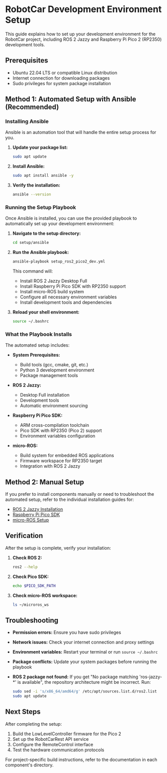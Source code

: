 # RobotCar Development Environment Setup

This guide explains how to set up your development environment for the RobotCar project, including ROS 2 Jazzy and Raspberry Pi Pico 2 (RP2350) development tools.

## Prerequisites

- Ubuntu 22.04 LTS or compatible Linux distribution
- Internet connection for downloading packages
- Sudo privileges for system package installation

## Method 1: Automated Setup with Ansible (Recommended)

### Installing Ansible

Ansible is an automation tool that will handle the entire setup process for you.

1. **Update your package list:**

   ```bash
   sudo apt update
   ```

2. **Install Ansible:**

   ```bash
   sudo apt install ansible -y
   ```

3. **Verify the installation:**

   ```bash
   ansible --version
   ```

### Running the Setup Playbook

Once Ansible is installed, you can use the provided playbook to automatically set up your development environment:

1. **Navigate to the setup directory:**

   ```bash
   cd setup/ansible
   ```

2. **Run the Ansible playbook:**

   ```bash
   ansible-playbook setup_ros2_pico2_dev.yml
   ```

   This command will:
   - Install ROS 2 Jazzy Desktop Full
   - Install Raspberry Pi Pico SDK with RP2350 support
   - Install micro-ROS build system
   - Configure all necessary environment variables
   - Install development tools and dependencies

3. **Reload your shell environment:**

   ```bash
   source ~/.bashrc
   ```

### What the Playbook Installs

The automated setup includes:

- **System Prerequisites:**
  - Build tools (gcc, cmake, git, etc.)
  - Python 3 development environment
  - Package management tools

- **ROS 2 Jazzy:**
  - Desktop Full installation
  - Development tools
  - Automatic environment sourcing

- **Raspberry Pi Pico SDK:**
  - ARM cross-compilation toolchain
  - Pico SDK with RP2350 (Pico 2) support
  - Environment variables configuration

- **micro-ROS:**
  - Build system for embedded ROS applications
  - Firmware workspace for RP2350 target
  - Integration with ROS 2 Jazzy

## Method 2: Manual Setup

If you prefer to install components manually or need to troubleshoot the automated setup, refer to the individual installation guides for:

- [ROS 2 Jazzy Installation](https://docs.ros.org/en/jazzy/Installation.html)
- [Raspberry Pi Pico SDK](https://github.com/raspberrypi/pico-sdk)
- [micro-ROS Setup](https://micro.ros.org/docs/tutorials/core/first_application_linux/)

## Verification

After the setup is complete, verify your installation:

1. **Check ROS 2:**

   ```bash
   ros2 --help
   ```

2. **Check Pico SDK:**

   ```bash
   echo $PICO_SDK_PATH
   ```

3. **Check micro-ROS workspace:**

   ```bash
   ls ~/microros_ws
   ```

## Troubleshooting

- **Permission errors:** Ensure you have sudo privileges
- **Network issues:** Check your internet connection and proxy settings
- **Environment variables:** Restart your terminal or run `source ~/.bashrc`
- **Package conflicts:** Update your system packages before running the playbook
- **ROS 2 package not found:** If you get "No package matching 'ros-jazzy-*' is available", the repository architecture might be incorrect. Run:

  ```bash
  sudo sed -i 's/x86_64/amd64/g' /etc/apt/sources.list.d/ros2.list
  sudo apt update
  ```

## Next Steps

After completing the setup:

1. Build the LowLevelController firmware for the Pico 2
2. Set up the RobotCarRest API service
3. Configure the RemoteControl interface
4. Test the hardware communication protocols

For project-specific build instructions, refer to the documentation in each component's directory.
